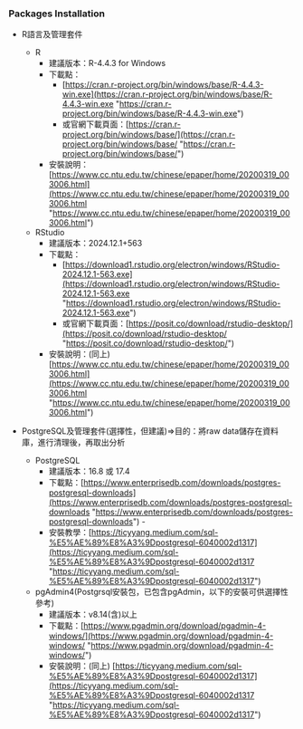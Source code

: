 ### Packages Installation
- R語言及管理套件
    - R
	    - 建議版本：R-4.4.3 for Windows
	    - 下載點：
		    - [https://cran.r-project.org/bin/windows/base/R-4.4.3-win.exe](https://cran.r-project.org/bin/windows/base/R-4.4.3-win.exe "https://cran.r-project.org/bin/windows/base/R-4.4.3-win.exe")
		    - 或官網下載頁面：[https://cran.r-project.org/bin/windows/base/](https://cran.r-project.org/bin/windows/base/ "https://cran.r-project.org/bin/windows/base/")
	    - 安裝說明：[https://www.cc.ntu.edu.tw/chinese/epaper/home/20200319_003006.html](https://www.cc.ntu.edu.tw/chinese/epaper/home/20200319_003006.html "https://www.cc.ntu.edu.tw/chinese/epaper/home/20200319_003006.html")
	- RStudio  
		- 建議版本：2024.12.1+563
		- 下載點：
			- [https://download1.rstudio.org/electron/windows/RStudio-2024.12.1-563.exe](https://download1.rstudio.org/electron/windows/RStudio-2024.12.1-563.exe "https://download1.rstudio.org/electron/windows/RStudio-2024.12.1-563.exe")
			- 或官網下載頁面：[https://posit.co/download/rstudio-desktop/](https://posit.co/download/rstudio-desktop/ "https://posit.co/download/rstudio-desktop/")
		- 安裝說明：(同上) [https://www.cc.ntu.edu.tw/chinese/epaper/home/20200319_003006.html](https://www.cc.ntu.edu.tw/chinese/epaper/home/20200319_003006.html "https://www.cc.ntu.edu.tw/chinese/epaper/home/20200319_003006.html")
	    
- PostgreSQL及管理套件(選擇性，但建議)=>目的：將raw data儲存在資料庫，進行清理後，再取出分析
	- PostgreSQL
		- 建議版本：16.8 或 17.4
		- 下載點：[https://www.enterprisedb.com/downloads/postgres-postgresql-downloads](https://www.enterprisedb.com/downloads/postgres-postgresql-downloads "https://www.enterprisedb.com/downloads/postgres-postgresql-downloads") - 
		- 安裝教學：[https://ticyyang.medium.com/sql-%E5%AE%89%E8%A3%9Dpostgresql-6040002d1317](https://ticyyang.medium.com/sql-%E5%AE%89%E8%A3%9Dpostgresql-6040002d1317 "https://ticyyang.medium.com/sql-%E5%AE%89%E8%A3%9Dpostgresql-6040002d1317")
	- pgAdmin4(Postgrsql安裝包，已包含pgAdmin，以下的安裝可供選擇性參考)
		- 建議版本：v8.14(含)以上
		- 下載點：[https://www.pgadmin.org/download/pgadmin-4-windows/](https://www.pgadmin.org/download/pgadmin-4-windows/ "https://www.pgadmin.org/download/pgadmin-4-windows/")
		- 安裝說明：(同上) [https://ticyyang.medium.com/sql-%E5%AE%89%E8%A3%9Dpostgresql-6040002d1317](https://ticyyang.medium.com/sql-%E5%AE%89%E8%A3%9Dpostgresql-6040002d1317 "https://ticyyang.medium.com/sql-%E5%AE%89%E8%A3%9Dpostgresql-6040002d1317")